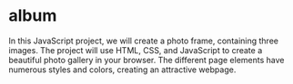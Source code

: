 # album
In this JavaScript project, we will create a photo frame, containing three images. The project will use HTML, CSS, and JavaScript to create a beautiful photo gallery in your browser. The different page elements have numerous styles and colors, creating an attractive webpage.
